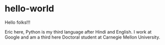 # hello-world
Hello folks!!!

Eric here, Python is my third language after Hindi and English. I work at Google and am a third here Doctoral student at Carnegie Mellon University.
